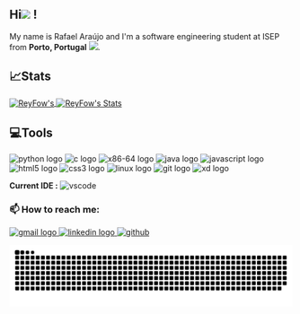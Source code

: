 <h2 align="left">Hi<img src="https://emojis.slackmojis.com/emojis/images/1577305505/7373/hand_wave.gif?1577305505" width="35" /> !</h2>

<p> My name is Rafael Araújo and I'm a software engineering student at ISEP from <b>Porto, Portugal</b> <img src="https://user-images.githubusercontent.com/107275079/215307237-c38ad7fe-6c2b-49cd-a3f9-91b42b36ccf4.png" width="17" />. </p>

## 📈Stats

<a href="https://github.com/ReyFow/ReyFow">
  <img   align="center" src="https://github-readme-stats.vercel.app/api?username=reyfow&show_icons=true&line_height=20&count_private=true&title_color=8c1aff&text_color=ffffff&bg_color=1d1f21&border_color=000000" alt="ReyFow's"/>
</a>
<a href="https://github.com/ReyFow/ReyFow">
  <img  align="center" src="https://github-readme-stats.vercel.app/api/top-langs/?username=reyfow&layout=compact&title_color=8c1aff&text_color=ffffff&bg_color=1d1f21&border_color=000000&langs_count=6" alt="ReyFow's Stats"/>
</a>

## 💻Tools 

<div align="left">
  <img src="https://cdn.jsdelivr.net/gh/devicons/devicon/icons/python/python-original.svg" height='40' alt="python logo"  />
  <img src="https://cdn.jsdelivr.net/gh/devicons/devicon/icons/c/c-original.svg" height='40' alt="c logo"  />
  <img src="https://user-images.githubusercontent.com/5421823/62779159-4cf76880-baaa-11e9-8318-e20a1aaa913a.png" height='49' alt="x86-64 logo"  />
  <img src="https://cdn.jsdelivr.net/gh/devicons/devicon/icons/java/java-original.svg" height='40' alt="java logo"  />
  <img src="https://cdn.jsdelivr.net/gh/devicons/devicon/icons/javascript/javascript-original.svg" height='40' alt="javascript logo"  />
  <img src="https://cdn.jsdelivr.net/gh/devicons/devicon/icons/html5/html5-original.svg" height='40' alt="html5 logo"  />
  <img src="https://cdn.jsdelivr.net/gh/devicons/devicon/icons/css3/css3-original.svg" height='40' alt="css3 logo"  />
  <img src="https://cdn.jsdelivr.net/gh/devicons/devicon/icons/linux/linux-original.svg" height='40' alt="linux logo"  />
  <img src="https://cdn.jsdelivr.net/gh/devicons/devicon/icons/git/git-original.svg" height='40' alt="git logo"  />
  <img src="https://cdn.jsdelivr.net/gh/devicons/devicon/icons/xd/xd-plain.svg" height='40' alt="xd logo"  />
</div>

<p> <b>Current IDE :</b> <img src='https://cdn.jsdelivr.net/gh/devicons/devicon/icons/vscode/vscode-original.svg' alt='vscode' height='30'> </p>

### 📫 How to reach me:

<div align="left">
  </a>
  <a href="mailto:rafaraujo589@gmail.com" target="_blank">
    <img src="https://raw.githubusercontent.com/maurodesouza/profile-readme-generator/master/src/assets/icons/social/gmail/default.svg" height="38" alt="gmail logo" />
  <a href="https://www.linkedin.com/in/rafael-araújo-35ba30259" target="_blank">
    <img src="https://cdn.jsdelivr.net/gh/devicons/devicon/icons/linkedin/linkedin-original.svg" height='40' alt="linkedin logo"  /> 
  <a href="https://github.com/joaopinto15" target="_blank">
    <img src='https://raw.githubusercontent.com/gauravghongde/social-icons/master/SVG/Color/Github.svg' alt='github' height='40'  /> 
</div>
    
![Snake animation](https://github.com/ReyFow/ReyFow/blob/output/github-contribution-grid-snake.svg)
